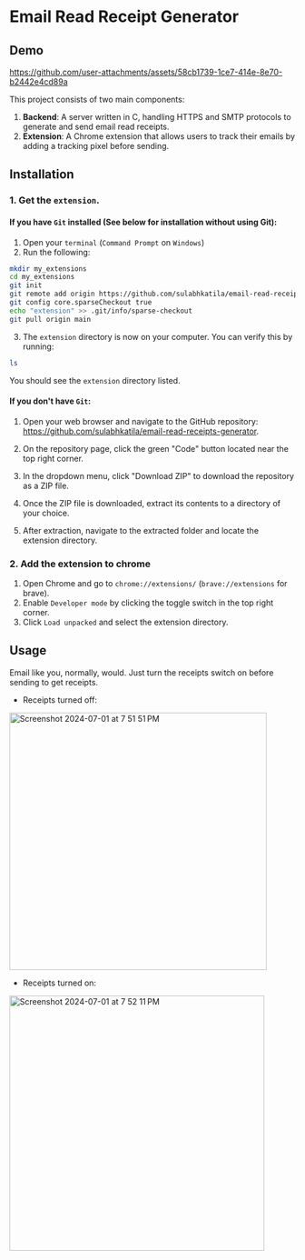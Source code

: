 # Email Read Receipt Generator

## Demo

https://github.com/user-attachments/assets/58cb1739-1ce7-414e-8e70-b2442e4cd89a

This project consists of two main components:
1. **Backend**: A server written in C, handling HTTPS and SMTP protocols to generate and send email read receipts.
2. **Extension**: A Chrome extension that allows users to track their emails by adding a tracking pixel before sending.

## Installation
### 1. Get the ```extension```.

#### If you have `Git` installed (See below for installation without using Git):
1. Open your `terminal` (`Command Prompt` on `Windows`)
2. Run the following:

```sh
mkdir my_extensions
cd my_extensions
git init
git remote add origin https://github.com/sulabhkatila/email-read-receipts-generator.git
git config core.sparseCheckout true
echo "extension" >> .git/info/sparse-checkout
git pull origin main
```

3. The `extension` directory is now on your computer. You can verify this by running:
```sh
ls
```

You should see the `extension` directory listed.

#### If you don't have `Git`:
1. Open your web browser and navigate to the GitHub repository: https://github.com/sulabhkatila/email-read-receipts-generator.

2. On the repository page, click the green "Code" button located near the top right corner.

3. In the dropdown menu, click "Download ZIP" to download the repository as a ZIP file.

4. Once the ZIP file is downloaded, extract its contents to a directory of your choice.

5. After extraction, navigate to the extracted folder and locate the extension directory.

### 2. Add the extension to chrome
1. Open Chrome and go to `chrome://extensions/` (`brave://extensions` for brave).
2. Enable `Developer mode` by clicking the toggle switch in the top right corner.
3. Click `Load unpacked` and select the extension directory.


## Usage
Email like you, normally, would. Just turn the receipts switch on before sending to get receipts.

- Receipts turned off:</br>
<img width="453" alt="Screenshot 2024-07-01 at 7 51 51 PM" src="https://github.com/sulabhkatila/Email-Read-Receipts/assets/113466992/b115c3d1-fd11-4c58-8596-f8e9b91e145d">

- Receipts turned on:</br>
<img width="449" alt="Screenshot 2024-07-01 at 7 52 11 PM" src="https://github.com/sulabhkatila/Email-Read-Receipts/assets/113466992/39a46f75-3ee6-468a-8a7c-ee64a66b4dad">

